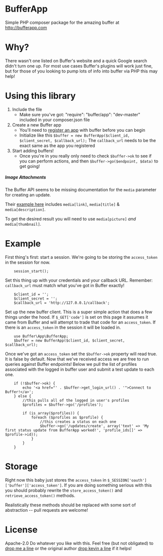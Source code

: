 BufferApp
=============

Simple PHP composer package for the amazing buffer at http://bufferapp.com

# Why?

There wasn't one listed on Buffer's website and a quick Google search didn't turn one up.
For most use cases Buffer's plugins will work just fine, but for those of you looking to pump lots of info into buffer via PHP this may help!

# Using this library

1. Include the file
	- Make sure you've got: "require": "buffer/app": "dev-master" included in your composer.json file
2. Create a new Buffer app
	- You'll need to [register an app](http://bufferapp.com/developers/api) with buffer before you can begin
	- Initialize like this `$buffer = new BufferApp($client_id, $client_secret, $callback_url);` The `callback_url` needs to be the exact same as the app you registered
3. Start adding buffers!
	- Once you're in you really only need to check `$buffer->ok` to see if you can perform actions, and then `$buffer->go($endpoint, $data)` to get going!

##### Image Attachments

The Buffer API seems to be missing documentation for the `media` parameter for creating an update.

Their [example here](http://bufferapp.com/developers/api/updates#updatescreate) includes `media[link]`, `media[title]` & `media[description]`.

To get the desired result you will need to use `media[picture]` _and_ `media[thumbnail]`.



# Example

First thing's first: start a session.
We're going to be storing the `access_token` in the session for now.

		session_start();

Set this thing up with your credentials and your callback URL. Remember: `callback_url` must match what you've got in Buffer exactly!

		$client_id = '';
		$client_secret = '';
		$callback_url = 'http://127.0.0.1/callback';

Set up the new buffer client. This is a super simple action that does a few things under the hood.
If `$_GET['code']` is set on this page it assumes it came from Buffer and will attempt to trade that code for an `access_token`. If there is an `access_token` in the session it will be loaded in.


		use Buffer\App\BufferApp;
		$buffer = new BufferApp($client_id, $client_secret, $callback_url);

Once we've got an `access_token` set the `$buffer->ok` property will read true. It is false by default.
Now that we've received access we are free to run queries against Buffer endpoints! Below we pull the list of profiles associated with the logged in buffer user and submit a test update to each one.

		if (!$buffer->ok) {
			echo '<a href="' . $buffer->get_login_url() . '">Connect to Buffer!</a>';
		} else {
			//this pulls all of the logged in user's profiles
			$profiles = $buffer->go('/profiles');

			if (is_array($profiles)) {
				foreach ($profiles as $profile) {
					//this creates a status on each one
					$buffer->go('/updates/create', array('text' => 'My first status update from BufferApp worked!', 'profile_ids[]' => $profile->id));
				}
			}
		}

# Storage

Right now this baby just stores the `access_token` in `$_SESSION['oauth']['buffer']['access_token']`. If you are doing something serious with this you should probably rewrite the `store_access_token()` and `retrieve_access_token()` methods.

Realistically these methods should be replaced with some sort of abstraction -- pull requests are welcome!

# License
Apache-2.0
Do whatever you like with this.
Feel free (but not obligated) to [drop me a line](http://preilly.me) or the original author [drop kevin a line](http://kevin.fm) if it helps!

